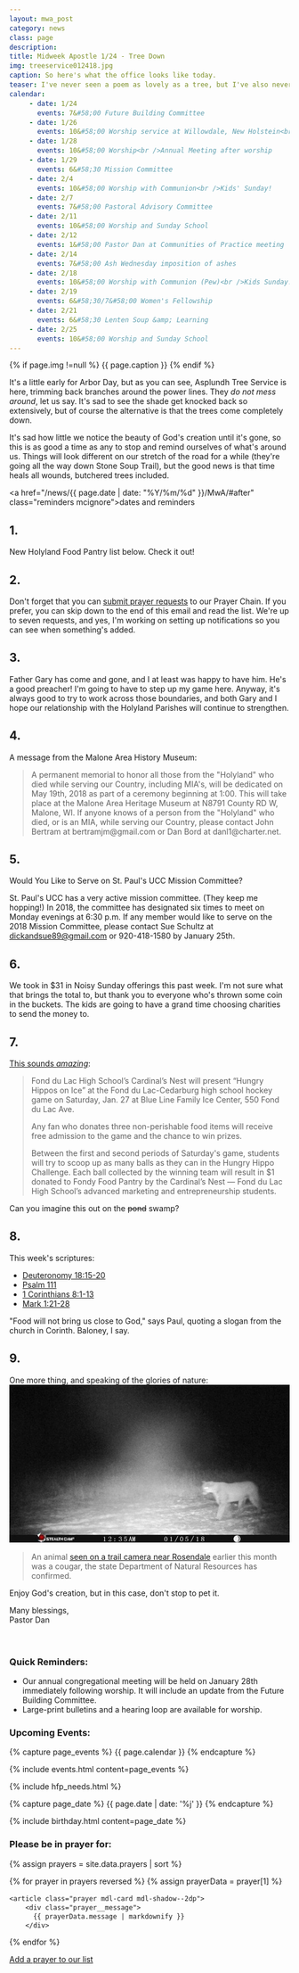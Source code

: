 ```yaml
---
layout: mwa_post
category: news
class: page
description:
title: Midweek Apostle 1/24 - Tree Down
img: treeservice012418.jpg
caption: So here's what the office looks like today.
teaser: I've never seen a poem as lovely as a tree, but I've also never seen a tree as lovely as a prayer.
calendar:
     - date: 1/24
       events: 7&#58;00 Future Building Committee
     - date: 1/26
       events: 10&#58;00 Worship service at Willowdale, New Holstein<br />Book Club goes to see Michael Perry in Oshkosh
     - date: 1/28
       events: 10&#58;00 Worship<br />Annual Meeting after worship
     - date: 1/29
       events: 6&#58;30 Mission Committee
     - date: 2/4
       events: 10&#58;00 Worship with Communion<br />Kids' Sunday!
     - date: 2/7
       events: 7&#58;00 Pastoral Advisory Committee
     - date: 2/11
       events: 10&#58;00 Worship and Sunday School
     - date: 2/12
       events: 1&#58;00 Pastor Dan at Communities of Practice meeting
     - date: 2/14
       events: 7&#58;00 Ash Wednesday imposition of ashes
     - date: 2/18
       events: 10&#58;00 Worship with Communion (Pew)<br />Kids Sunday!<br />Noisy Sunday!
     - date: 2/19
       events: 6&#58;30/7&#58;00 Women's Fellowship
     - date: 2/21
       events: 6&#58;30 Lenten Soup &amp; Learning
     - date: 2/25
       events: 10&#58;00 Worship and Sunday School
---
```

{% if page.img !=null %}
<span class="caption">{{ page.caption }}</span>
{% endif %}

It's a little early for Arbor Day, but as you can see, Asplundh Tree Service is here, trimming back branches around the power lines. They *do not mess around*, let us say. It's sad to see the shade get knocked back so extensively, but of course the alternative is that the trees come completely down.

It's sad how little we notice the beauty of God's creation until it's gone, so this is as good a time as any to stop and remind ourselves of what's around us. Things will look different on our stretch of the road for a while (they're going all the way down Stone Soup Trail), but the good news is that time heals all wounds, butchered trees included.

<a href="/news/{{ page.date | date: "%Y/%m/%d" }}/MwA/#after" class="reminders mcignore">dates and reminders</a>

<!--more-->

## 1.

New Holyland Food Pantry list below. Check it out!

## 2. 

Don't forget that you can <a href="http://www.stpaulsmalone.org/prayer/#add-prayers">submit prayer requests</a> to our Prayer Chain. If you prefer, you can skip down to the end of this email and read the list. We're up to seven requests, and yes, I'm working on setting up notifications so you can see when something's added.

## 3.

Father Gary has come and gone, and I at least was happy to have him. He's a good preacher! I'm going to have to step up my game here. Anyway, it's always good to try to work across those boundaries, and both Gary and I hope our relationship with the Holyland Parishes will continue to strengthen.


## 4.

A message from the Malone Area History Museum:
<blockquote>
  A permanent memorial to honor all those from the "Holyland" who died while serving our Country, including MIA's, will be dedicated on May 19th, 2018 as part of a ceremony beginning at 1:00. This will take place at the Malone Area Heritage Museum at N8791 County RD W, Malone, WI. If anyone knows of a person from the "Holyland" who died, or is an MIA, while serving our Country, please contact John Bertram at bertramjm@gmail.com or Dan Bord at danl1@charter.net.  
</blockquote>

## 5.

Would You Like to Serve on St. Paul's UCC Mission Committee?

St. Paul's UCC has a very active mission committee. (They keep me hopping!) In 2018, the committee has designated six times to meet on Monday evenings at 6:30 p.m. If any member would like to serve on the 2018 Mission Committee, please contact Sue Schultz at dickandsue89@gmail.com or 920-418-1580 by January 25th.

## 6.

We took in $31 in Noisy Sunday offerings this past week. I'm not sure what that brings the total to, but thank you to everyone who's thrown some coin in the buckets. The kids are going to have a grand time choosing charities to send the money to.

## 7.

<a href="http://www.fdlreporter.com/story/news/2018/01/23/fond-du-lac-high-school-host-hungry-hippos-ice-benefit-food-pantry-chegwin/1057341001/">This sounds <em>amazing</em></a>:
<blockquote>
  Fond du Lac High School’s Cardinal’s Nest will present “Hungry Hippos on Ice” at the Fond du Lac-Cedarburg high school hockey game on Saturday, Jan. 27 at Blue Line Family Ice Center, 550 Fond du Lac Ave.

  Any fan who donates three non-perishable food items will receive free admission to the game and the chance to win prizes. 

  Between the first and second periods of Saturday's game, students will try to scoop up as many balls as they can in the Hungry Hippo Challenge. Each ball collected by the winning team will result in $1 donated to Fondy Food Pantry by the Cardinal’s Nest — Fond du Lac High School’s advanced marketing and entrepreneurship students.
</blockquote>

Can you imagine this out on the <strike>pond</strike> swamp?

## 8.

This week's scriptures:

<ul>
  <li><a href="http://bible.oremus.org/?ql=383825240">Deuteronomy 18:15-20</a></li>
  <li><a href="http://bible.oremus.org/?ql=383825240">Psalm 111</a></li>
  <li><a href="http://bible.oremus.org/?ql=383825240">1 Corinthians 8:1-13</a></li>
  <li><a href="http://bible.oremus.org/?ql=383825240">Mark 1:21-28</a></li>
</ul>

"Food will not bring us close to God," says Paul, quoting a slogan from the church in Corinth. Baloney, I say.

## 9.

One more thing, and speaking of the glories of nature:
<img src="/img/news/cougar012418.jpg" alt="Cougar sighted near Rosendale">
<blockquote>
  An animal <a href="https://dnr.wi.gov/news/images/slideshows/20180123_cougars/">seen on a trail camera near Rosendale</a> earlier this month was a cougar, the state Department of Natural Resources has confirmed.
</blockquote>

Enjoy God's creation, but in this case, don't stop to pet it.

<div class="blessings">Many blessings,<br />
Pastor Dan</div>
<br />
<br />
<div class="after-box">

<a class="anchor" id="after" name="after"><h3>Quick Reminders:</h3></a>
<ul>
  <li>Our annual congregational meeting will be held on January 28th immediately following worship. It will include an update from the Future Building Committee.</li>
  <li>Large-print bulletins and a hearing loop are available for worship.</li>
</ul>

<h3>Upcoming Events:</h3>
{% capture page_events %}
{{ page.calendar }}
{% endcapture %}

{% include events.html content=page_events %}

{% include hfp_needs.html %}

{% capture page_date %}
{{ page.date | date: '%j' }}
{% endcapture %}

{% include birthday.html content=page_date %}

<h3>Please be in prayer for:</h3>

<div class="js-comments">
  {% assign prayers = site.data.prayers | sort %}
  
  {% for prayer in prayers reversed %}
    {% assign prayerData = prayer[1] %}

    <article class="prayer mdl-card mdl-shadow--2dp">
        <div class="prayer__message">
          {{ prayerData.message | markdownify }}
        </div> 
</article>
  {% endfor %}
<p><a href="http://www.stpaulsmalone.org/prayer/#add-prayers">Add a prayer to our list</a></p>
</div>

